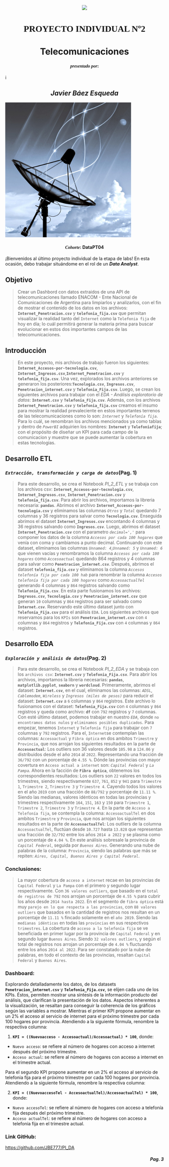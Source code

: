 <p align='center'>
<img src ="https://d31uz8lwfmyn8g.cloudfront.net/Assets/logo-henry-white-lg.png">
<p>

<h1 align=center><span style="font-family:Arial Black">PROYECTO INDIVIDUAL Nº2</span></h1>
<h1 align='center'>Telecomunicaciones</h1>
<h4 align=center><span style="font-family:Arial Black"><i>presentado por</i>:</h4>i
<h2 align=center><i>Javier Báez Esqueda</i></h2>
 
<p><img src="Antena.jpg", width="400"></p>
<h4 align=center><span style="font-family:Arial Black"><i>Cohorte</i></span>: DataPT04</h4>

¡Bienvenidos al último proyecto individual de la etapa de labs! En esta ocasión, debo trabajar situándome en el rol de un ***Data Analyst***.

<h2>Objetivo</h2>

> Crear un Dashbord con datos extraidos de una API de telecomunicaciones llamado ENACOM - Ente Nacional de Comunicaciones de Argentina para limpiarlos y analizarlos, con el fin de mostrar
el contenido de los datos en los archivos: **`Internet_Penetracion.csv`** y **`telefonia_fija.csv`** que permitan visualizar la realidad tanto del `Internet` como la `Telefonia fija` de hoy en día; lo cuál permitirá generar la materia prima para buscar evolucionar en estos dos importantes campos de las telecomunicaciones.

<h2>Introducción</h2>

> En este proyecto, mis archivos de trabajo fueron los siguientes: **`Internet_Accesos-por-tecnologia.csv`**, **`Internet_Ingresos.csv`**,**`Internet_Penetracion.csv`** y **`telefonia_fija.csv`**. Una vez, explorados los archivos anteriores se generaron los posteriores:**`Tecnologia.csv`**, **`Ingresos.csv`**, **`Penetracion_internet.csv`** y **`Telefonia_Fija.csv`**. Luego, se crean los siguientes archivos para
trabajar con el *EDA - Análisis exploratorio de datos*: **`Internet.csv`** y **`Telefonia_Fija.csv`**.
Además, con los archivos **`Internet_Penetracion.csv`** y **`telefonia_fija.csv`** creamos el insumo para mostrar la realidad prevaleciente en estos importantes terrenos de las telecomunicaciones como lo son: *`Internet`*  y *`Telefonía fija`*.
Para lo cuál, se renombran los archivos mencionados ya como tablas y dentro de *`PowerBI`* adquirien los nombres: **`Internet`** y **`Telefoniafija`**; con el propósito de diseñar un KPI para cada campo de la comunicacion y muestre que se puede aumentar la cobertura en estas tecnologias.

## Desarrollo ETL
### *`Extracción, transformación y carga de datos`*(Pag. 1)
> Para este desarrollo, se crea el Notebook *PI_2_ETL* y se trabaja con los archivos csv: **`Internet_Accesos-por-tecnologia.csv`**,
**`Internet_Ingresos.csv`**, **`Internet_Penetracion.csv`** y **`telefonia_fija.csv`**. Para abrir los archivos, importamos la libreria necesaria: **`pandas`**.
Abrimos el archivo **`Internet_Accesos-por-tecnologia.csv`** y eliminamos las columnas *`Otros`* y *`Total`* quedando 7 columnas
y 36 registros para salvar como **`Tecnologia.csv`**. Enseguida abrimos el dataset **`Internet_Ingresos.csv`** encontando 4 columnas y 36 registros
salvando como **`Ingresos.csv`**. Luego, abrimos el dataset **`Internet_Penetracion.csv`** con el parametro *`decimal=','`* para componer los datos de la columna
*`Accesos por cada 100 hogares`* que venía con coma y cambiamos a punto decimal. Continuando con este dataset, eliminamos las columnas *`Unnamed: 4`*,*`Unnamed: 5`* y *`Unnamed: 6`*
que vienen vacías y renombramos la columna *`Accesos por cada 100 hogares`* como *`Accesoactual`* quedando 864 registros y 4 columnas para salvar como **`Penetracion_internet.csv`**. Después, abrimos el dataset **`telefonia_fija.csv`** y eliminamos la columna
*`Accesos telefonía fija por cada 100 hab`* para renombrar la columna *`Accesos telefonía fija por cada 100 hogares`* como *`AccesoactualTel`*
generando 4 columnas y `864` registros salvando como **`Telefonia_Fija.csv`**.
En esta parte fusionamos los archivos: **`Ingresos.csv`**, **`Tecnologia.csv`** y **`Penetracion_internet.csv`** que generan
`10` columnas y `864` registros para ser salvado como **`Internet.csv`**. Reservando este último dataset junto con **`Telefonia_Fija.csv`** para el análisis `EDA`. Los siguientes archivos que reservamos para los `KPIs` son **`Penetracion_internet.csv`** con `4`
columnas y `864` registros y **`Telefonia_Fija.csv`** con `4` columnas y `864` registros.

## Desarrollo EDA
### *`Exploración y análisis de datos`*(Pag. 2)
> Para este desarrollo, se crea el Notebook *PI_2_EDA* y se trabaja con los `archivos csv`: **`Internet.csv`** y **`Telefonia_Fija.csv`**. Para abrir los archivos, 
importamos la libreria necesarias: **`pandas`**, **`matplotlib.pyplot`**, **`seaborn`** y **`wordcloud`**. Primeramente, abrimos el dataset: **`Internet.csv`**, en el cual,
eliminamos las columnas: *`ADSL`*, *`Cablemodem`*, *`Wireless`* y *`Ingresos (miles de pesos)`* para reducir el dataset:
**`Internet.csv`** a `6` columnas y `864` registros. Este archivo lo fusionamos con el dataset: **`Telefonia_Fija.csv`** con `4` columnas y `864` registros y queda como archivo: **`df`**
con `792` registros y `7` columnas. Con esté último dataset, podemos trabajar en nuestro *`EDA`*, donde `no encontramos datos nulos` y `eliminamos posibles duplicados`.
Para empezar, tenemos `Internet` y `Telefonía fija` para trabajar con `7` columnas y `792` registros. Para el, `Internet`se contemplan las columnas: `Accesoactual` y `Fibra óptica` en dos ambitos `Trimestre` y `Provincia`, que nos arrojan los siguientes resultados en la parte de **`Accesoactual`**:
Los outliers son 36 valores desde `105.98` a `124.06` y distribuidos desde el año `2014` al `2022`. Representando una fracción de `36/792` con un porcentaje de `4.55 %`.
Dónde las provincias con mayor covertura en `Acceso actual a internet` son: *`Capital Federal`* y *`La Pampa`*. Ahora en la facción de **`Fibra óptica`**, obtenemos los correspondientes resultados:
Los outliers son `22` valores en todos los trimestres, siendo respectivamente `637`, `761`, `852` y `941` para `Trimestre 1`, `Trimestre 2`, `Trimestre 3` y `Trimestre 4`.
Cayendo todos los valores en el año `2019` con una fracción de `88/792` y porcentaje de `11.11 %`.
Siendo las medianas, valores idénticos en todas las provincias y trimestres respectivamente `164`, `151`, `163` y `150`
para `Trimestre 1`, `Trimestre 2`, `Trimestre 3` y `Trimestre 4`. En la parte de `Acceso a Telefonía fija`, se contempla la columna: `AccesoactualTel` en dos ambitos `Trimestre` y `Provincia`, que nos arrojan los siguientes resultados en la parte de **`AccesoactualTel`**:
Los outliers de la columna `AccesoactualTel`, fluctúan desde `10.727` hasta `13.828` que representan una fracción de `32/792` entre los años `2014 a 2022` y se plasma como un porcentaje de `4.04 %`.
En este análisis sobresale la provincia de *`Capital Federal`*, seguida por *`Buenos Aires`*. Generando una nube de palabras de la columna: `Provincia`, siendo las palabras que más se repiten: *`Aires, Capital, Buenos Aires y Capital Federal`*.

### Conclusiones:
> La mayor cobertura de `acceso a internet` recae en las provincias de `Capital Federal` y `La Pampa` con el primero y segundo lugar respectivamente.
Con `36 valores outliers`, que basado en el `total de registros de 792` nos arrojan un porcentaje de `4.55 %` para cubrir los años desde `2014 hasta 2022`. En el segmento de `fibra óptica` está muy `parejo en lo que respecta a las provincias`, con `88 valores outliers` que basados en la cantidad de registros nos
resultan en un porcentaje de `11.11 %` fincado solamente en el `año 2019`. Siendo las `medianas idénticas` en todas las `provincias` en sus respectivos `trimestres`. La cobertura de `acceso a la telefonía fija` se ve beneficiada en primer lugar por la provincia de `Capital Federal` y en segundo lugar `Buenos Aires`.
Siendo `32 valores outliers`, y según el total de registros nos arrojan un porcentaje de `4.04 %` fluctuando entre los años `2014 al 2022`. Para ser constatado por la nube de palabras, en todo el contexto de las provincias, resaltan `Capital Federal` y `Buenos Aires`.

### Dashboard:

Explorando detalladamente los datos, de los datasets **`Penetracion_internet.csv`** y **`Telefonia_Fija.csv`**, se elijen cada uno de los KPIs.
Éstos, permiten mostrar una síntesis de la información producto del análisis, que clarifican la presentación de los datos.
Aspectos inherentes a la visualización, se resaltan para conseguir la coherencia de los gráficos según las variables a mostrar. 
Mientras el primer KPI propone aumentar en un 2% el acceso al servicio de internet para el próximo trimestre por cada 100 hogares por provincia.
Atendiendo a la siguiente fórmula, renombre la respectiva columna: 
1. **`KPI = ((Nuevoacceso - Accesoactual)/Accesoactual) * 100`**, donde:
* `Nuevo acceso`: se refiere al número de hogares con acceso a internet después del próximo trimestre.
* `Acceso actual`: se refiere al número de hogares con acceso a internet en el trimestre actual.

Para el segundo KPI propone aumentar en un 2% el acceso al servicio de telefonia fija para el próximo trimestre por cada 100 hogares por provincia.
Atendiendo a la siguiente fórmula, renombre la respectiva columna: 

2. **`KPI = ((NuevoaccesoTel - AccesoactualTel)/AccesoactualTel) * 100`**, donde:
* `Nuevo accesoTel`: se refiere al número de hogares con acceso a telefonía fija después del próximo trimestre.
* `Acceso actualTel`: se refiere al número de hogares con acceso a telefonia fija en el trimestre actual.
    
### Link GitHub:
https://github.com/JBE777/PI_DA

<h4 align='right'><i>Pag. 3</i></h4>   
